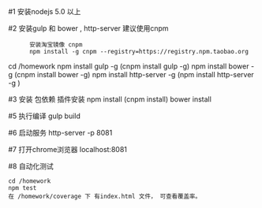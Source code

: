 #1 安装nodejs 
   5.0 以上

#2 安装gulp 和 bower , http-server
	 建议使用cnpm 

		  安装淘宝镜像 cnpm
		  npm install -g cnpm --registry=https://registry.npm.taobao.org

  cd /homework
  npm install gulp -g  (cnpm install gulp -g)
  npm install bower -g  (cnpm install bower -g)
  npm install http-server -g  (npm install http-server -g )

  			  
			   			  

#3 安装 包依赖 插件安装
	npm install  (cnpm install)
	bower install
		
 
#5 执行编译
    gulp build 

#6 启动服务 
	http-server -p 8081

#7 打开chrome浏览器
 	localhost:8081  


#8 自动化测试

	cd /homework
	npm test
    在 /homework/coverage 下 有index.html 文件， 可查看覆盖率。